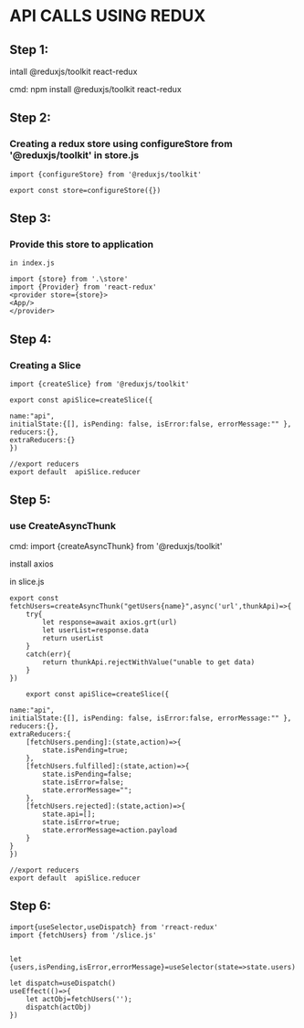 # API CALLS USING REDUX

## Step 1:

intall @reduxjs/toolkit react-redux

cmd:
npm install @reduxjs/toolkit react-redux

## Step 2:

### Creating a redux store using configureStore from '@reduxjs/toolkit' in store.js

    import {configureStore} from '@reduxjs/toolkit'

    export const store=configureStore({})

## Step 3:

### Provide this store to application

    in index.js

    import {store} from '.\store'
    import {Provider} from 'react-redux'
    <provider store={store}>
    <App/>
    </provider>

## Step 4:

### Creating a Slice

    import {createSlice} from '@reduxjs/toolkit'

    export const apiSlice=createSlice({

    name:"api",
    initialState:{[], isPending: false, isError:false, errorMessage:"" },
    reducers:{},
    extraReducers:{}
    })

    //export reducers
    export default  apiSlice.reducer

## Step 5:

### use CreateAsyncThunk

cmd:
import {createAsyncThunk} from '@reduxjs/toolkit'

install axios

in slice.js

    export const fetchUsers=createAsyncThunk("getUsers{name}",async('url',thunkApi)=>{
        try{
            let response=await axios.grt(url)
            let userList=response.data
            return userList
        }
        catch(err){
            return thunkApi.rejectWithValue("unable to get data)
        }
    })

        export const apiSlice=createSlice({

    name:"api",
    initialState:{[], isPending: false, isError:false, errorMessage:"" },
    reducers:{},
    extraReducers:{
        [fetchUsers.pending]:(state,action)=>{
            state.isPending=true;
        },
        [fetchUsers.fulfilled]:(state,action)=>{
            state.isPending=false;
            state.isError=false;
            state.errorMessage="";
        },
        [fetchUsers.rejected]:(state,action)=>{
            state.api=[];
            state.isError=true;
            state.errorMessage=action.payload
        }
    }
    })

    //export reducers
    export default  apiSlice.reducer

## Step 6:

    import{useSelector,useDispatch} from 'rreact-redux'
    import {fetchUsers} from '/slice.js'


    let {users,isPending,isError,errorMessage}=useSelector(state=>state.users)

    let dispatch=useDispatch()
    useEffect(()=>{
        let actObj=fetchUsers('');
        dispatch(actObj)
    })
